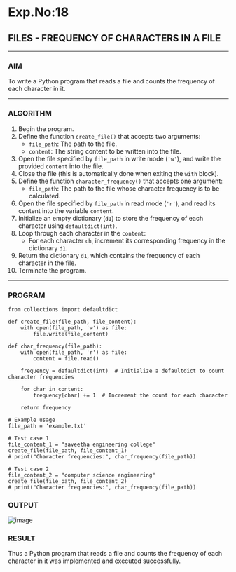 # Exp.No:18  
## FILES - FREQUENCY OF CHARACTERS IN A FILE

---

### AIM  
To write a Python program that reads a file and counts the frequency of each character in it.

---

### ALGORITHM

1. Begin the program.  
2. Define the function `create_file()` that accepts two arguments:  
   - `file_path`: The path to the file.  
   - `content`: The string content to be written into the file.  
3. Open the file specified by `file_path` in write mode (`'w'`), and write the provided `content` into the file.  
4. Close the file (this is automatically done when exiting the `with` block).  
5. Define the function `character_frequency()` that accepts one argument:  
   - `file_path`: The path to the file whose character frequency is to be calculated.  
6. Open the file specified by `file_path` in read mode (`'r'`), and read its content into the variable `content`.  
7. Initialize an empty dictionary (`d1`) to store the frequency of each character using `defaultdict(int)`.  
8. Loop through each character in the `content`:  
   - For each character `ch`, increment its corresponding frequency in the dictionary `d1`.  
9. Return the dictionary `d1`, which contains the frequency of each character in the file.  
10. Terminate the program.

---

### PROGRAM

```
from collections import defaultdict

def create_file(file_path, file_content):
    with open(file_path, 'w') as file:
        file.write(file_content)

def char_frequency(file_path):
    with open(file_path, 'r') as file:
        content = file.read()
    
    frequency = defaultdict(int)  # Initialize a defaultdict to count character frequencies

    for char in content:
        frequency[char] += 1  # Increment the count for each character

    return frequency

# Example usage
file_path = 'example.txt'

# Test case 1
file_content_1 = "saveetha engineering college"
create_file(file_path, file_content_1)
# print("Character frequencies:", char_frequency(file_path))

# Test case 2
file_content_2 = "computer science engineering"
create_file(file_path, file_content_2)
# print("Character frequencies:", char_frequency(file_path))
```


### OUTPUT

![image](https://github.com/user-attachments/assets/8ea1fa31-3e69-45d9-ae12-7969842d84e1)

### RESULT
Thus a Python program that reads a file and counts the frequency of each character in it was implemented and executed successfully.
